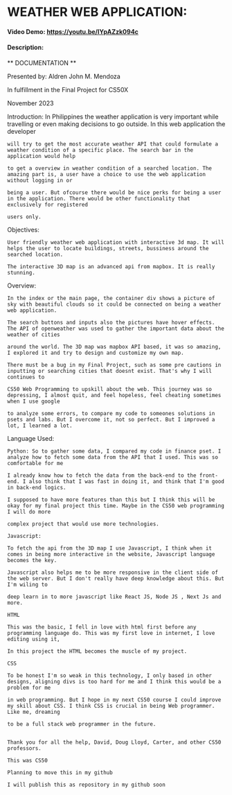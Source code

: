 # WEATHER WEB APPLICATION:
#### Video Demo:  https://youtu.be/IYpAZzk094c
#### Description:
** DOCUMENTATION **

Presented by: Aldren John M. Mendoza

In fulfillment in the Final Project for CS50X

November 2023


Introduction:
    In Philippines the weather application is very important while travelling or even making decisions to go outside. In this web application the developer

    will try to get the most accurate weather API that could formulate a weather condition of a specific place. The search bar in the application would help

    to get a overview in weather condition of a searched location. The amazing part is, a user have a choice to use the web application without logging in or

    being a user. But ofcourse there would be nice perks for being a user in the application. There would be other functionality that exclusively for registered

    users only.


Objectives:

    User friendly weather web application with interactive 3d map. It will helps the user to locate buildings, streets, bussiness around the searched location.

    The interactive 3D map is an advanced api from mapbox. It is really stunning.


Overview:

    In the index or the main page, the container div shows a picture of sky with beautiful clouds so it could be connected on being a weather web application.

    The search buttons and inputs also the pictures have hover effects. The API of openweather was used to gather the important data about the weather of cities

    around the world. The 3D map was mapbox API based, it was so amazing, I explored it and try to design and customize my own map.

    There must be a bug in my Final Project, such as some pre cautions in inputting or searching cities that doesnt exist. That's why I will continues to

    CS50 Web Programming to upskill about the web. This journey was so depressing, I almost quit, and feel hopeless, feel cheating sometimes when I use google

    to analyze some errors, to compare my code to someones solutions in psets and labs. But I overcome it, not so perfect. But I improved a lot, I learned a lot.


Language Used:

    Python: So to gather some data, I compared my code in finance pset. I analyze how to fetch some data from the API that I used. This was so comfortable for me

    I already know how to fetch the data from the back-end to the front-end. I also think that I was fast in doing it, and think that I'm good in back-end logics.

    I supposed to have more features than this but I think this will be okay for my final project this time. Maybe in the CS50 web programming I will do more

    complex project that would use more technologies.

    Javascript:

    To fetch the api from the 3D map I use Javascript, I think when it comes in being more interactive in the website, Javascript language becomes the key.

    Javascript also helps me to be more responsive in the client side of the web server. But I don't really have deep knowledge about this. But I'm wiling to

    deep learn in to more javascript like React JS, Node JS , Next Js and more.

    HTML

    This was the basic, I fell in love with html first before any programming language do. This was my first love in internet, I love editing using it,

    In this project the HTML becomes the muscle of my project.

    CSS

    To be honest I'm so weak in this technology, I only based in other designs, aligning divs is too hard for me and I think this would be a problem for me

    in web programming. But I hope in my next CS50 course I could improve my skill about CSS. I think CSS is crucial in being Web programmer. Like me, dreaming

    to be a full stack web programmer in the future.


    Thank you for all the help, David, Doug Lloyd, Carter, and other CS50 professors.

    This was CS50

    Planning to move this in my github

    I will publish this as repository in my github soon
